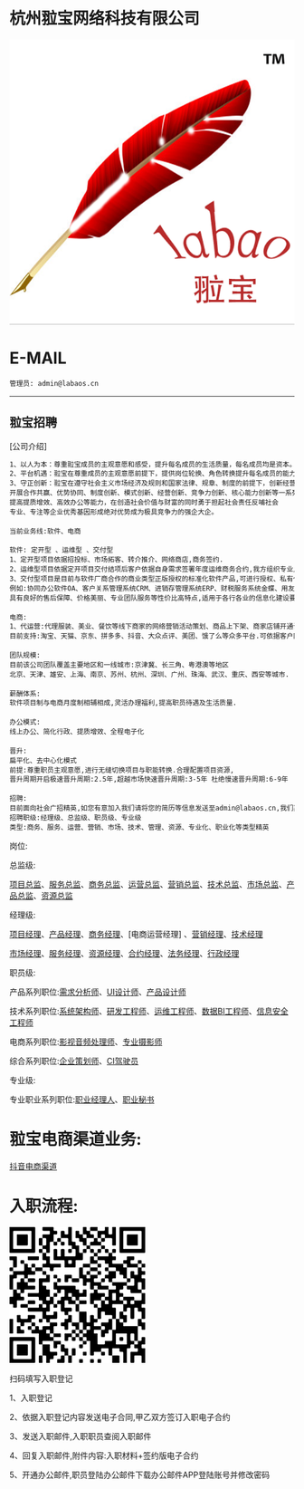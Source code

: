 杭州翋宝网络科技有限公司
======

![image](docs/image/labaoslogo.png)

E-MAIL
======

```bash
管理员: admin@labaos.cn

```

---

翋宝招聘
---
[公司介绍]
```bash
1、以人为本：尊重翋宝成员的主观意愿和感受，提升每名成员的生活质量，每名成员均是资本。
2、平台机遇：翋宝在尊重成员的主观意愿前提下，提供岗位轮换、角色转换提升每名成员的能力与成长、指导与帮扶。
3、守正创新：翋宝在遵守社会主义市场经济及规则和国家法律、规章、制度的前提下，创新经营理念，
开展合作共赢、优势协同、制度创新、模式创新、经营创新、竞争力创新、核心能力创新等一系列举措，
提高提质增效、高效办公等能力，在创造社会价值与财富的同时勇于担起社会责任反哺社会
专业、专注等企业优秀基因形成绝对优势成为极具竞争力的强企大企。

当前业务线:软件、电商

软件: 定开型 、运维型 、交付型
1、定开型项目依据招投标、市场拓客、转介推介、网络商店,商务签约.
2、运维型项目依据定开项目交付结项后客户依据自身需求签署年度运维商务合约,我方组织专业人员进行针对签约客户签约项目的运维保障工作.
3、交付型项目是目前与软件厂商合作的商业类型正版授权的标准化软件产品,可进行授权、私有化部署等实施项目.
例如:协同办公软件OA、客户关系管理系统CRM、进销存管理系统ERP、财税服务系统金蝶、用友.
具有良好的售后保障、价格美丽、专业团队服务等性价比高特点,适用于各行各业的信息化建设要求.

电商:
1、代运营:代理服装、美业、餐饮等线下商家的网络营销活动策划、商品上下架、商家店铺开通认证,采取月度收费、年度收费、订单佣金等服务方式,
目前支持:淘宝、天猫、京东、拼多多、抖音、大众点评、美团、饿了么等众多平台.可依据客户网络营销活动需求进行精准平台投放和多种商企合作模式.

团队规模:
目前该公司团队覆盖主要地区和一线城市:京津冀、长三角、粤港澳等地区
北京、天津、雄安、上海、南京、苏州、杭州、深圳、广州、珠海、武汉、重庆、西安等城市.

薪酬体系:
软件项目制与电商月度制相辅相成,灵活办理福利,提高职员待遇及生活质量.

办公模式:
线上办公、简化行政、提质增效、全程电子化

晋升:
扁平化、去中心化模式
前提:尊重职员主观意愿,进行无缝切换项目与职能转换.合理配置项目资源,
晋升周期开启极速晋升周期:2.5年,超越市场快速晋升周期:3-5年 杜绝慢速晋升周期:6-9年

招聘:
目前面向社会广招精英,如您有意加入我们请将您的简历等信息发送至admin@labaos.cn,我们期待您的加入.
招聘职级:经理级、总监级、职员级、专业级
类型:商务、服务、运营、营销、市场、技术、管理、资源、专业化、职业化等类型精英


```
岗位:

总监级:

[项目总监]、[服务总监]、[商务总监]、[运营总监]、[营销总监]、[技术总监]、[市场总监]、[产品总监]、[资源总监]

[项目总监]: http://hrbp.labaos.com/docs/总监级/翋宝项目总监岗位说明书.pdf
[服务总监]: http://hrbp.labaos.com/docs/总监级/翋宝服务总监岗位说明书.pdf
[商务总监]: http://hrbp.labaos.com/docs/总监级/翋宝商务总监岗位说明书.pdf
[运营总监]: http://hrbp.labaos.com/docs/总监级/翋宝运营总监岗位说明书.pdf
[营销总监]: http://hrbp.labaos.com/docs/总监级/翋宝营销总监岗位说明书.pdf
[技术总监]: http://hrbp.labaos.com/docs/总监级/翋宝技术总监岗位说明书.pdf
[市场总监]: http://hrbp.labaos.com/docs/总监级/翋宝市场总监岗位说明书.pdf
[产品总监]: http://hrbp.labaos.com/docs/总监级/翋宝产品总监岗位说明书.pdf
[资源总监]: http://hrbp.labaos.com/docs/总监级/翋宝资源总监岗位说明书.pdf

经理级:

[项目经理]、[产品经理]、[商务经理]、[电商运营经理] 、[营销经理]、[技术经理]

[市场经理]、[服务经理]、[资源经理]、[合约经理]、[法务经理]、[行政经理]

[项目经理]: http://hrbp.labaos.com/docs/经理级/翋宝项目经理岗位说明书.pdf
[产品经理]: http://hrbp.labaos.com/docs/经理级/翋宝产品经理岗位说明书.pdf
[商务经理]: http://hrbp.labaos.com/docs/经理级/翋宝商务经理岗位说明书.pdf
[运营经理]: http://hrbp.labaos.com/docs/经理级/翋宝运营经理岗位说明书.pdf

[营销经理]: http://hrbp.labaos.com/docs/经理级/翋宝营销经理岗位说明书.pdf
[技术经理]: http://hrbp.labaos.com/docs/经理级/翋宝技术经理岗位说明书.pdf
[市场经理]: http://hrbp.labaos.com/docs/经理级/翋宝市场经理岗位说明书.pdf
[服务经理]: http://hrbp.labaos.com/docs/经理级/翋宝服务经理岗位说明书.pdf
[资源经理]: http://hrbp.labaos.com/docs/经理级/翋宝资源经理岗位说明书.pdf
[合约经理]: http://hrbp.labaos.com/docs/经理级/翋宝合约经理岗位说明书.pdf
[法务经理]: http://hrbp.labaos.com/docs/经理级/翋宝法务经理岗位说明书.pdf
[行政经理]: http://hrbp.labaos.com/docs/经理级/翋宝行政经理岗位说明书.pdf

职员级:

产品系列职位:[需求分析师]、[UI设计师]、[产品设计师]

[需求分析师]: http://hrbp.labaos.com/docs/职员级/翋宝需求分析师岗位说明书.pdf
[UI设计师]: http://hrbp.labaos.com/docs/职员级/翋宝UI设计师岗位说明书.pdf
[产品设计师]: http://hrbp.labaos.com/docs/职员级/翋宝产品设计师岗位说明书.pdf

技术系列职位:[系统架构师]、[研发工程师]、[运维工程师]、[数据BI工程师]、[信息安全工程师]

[系统架构师]: http://hrbp.labaos.com/docs/职员级/翋宝系统架构师岗位说明书.pdf
[研发工程师]: http://hrbp.labaos.com/docs/职员级/翋宝研发工程师岗位说明书.pdf
[运维工程师]: http://hrbp.labaos.com/docs/职员级/翋宝运维工程师岗位说明书.pdf
[数据BI工程师]: http://hrbp.labaos.com/docs/职员级/翋宝数据BI工程师岗位说明书.pdf
[信息安全工程师]: http://hrbp.labaos.com/docs/职员级/翋宝信息安全工程师岗位说明书.pdf

电商系列职位:[影视音频处理师]、[专业摄影师]

[影视音频处理师]: http://hrbp.labaos.com/docs/职员级/翋宝影视音频处理师岗位说明书.pdf
[专业摄影师]: http://hrbp.labaos.com/docs/职员级/翋宝专业摄影师岗位说明书.pdf

综合系列职位:[企业策划师]、[CI驾驶员]

[企业策划师]: http://hrbp.labaos.com/docs/职员级/翋宝企业策划师岗位说明书.pdf
[CI驾驶员]: http://hrbp.labaos.com/docs/职员级/翋宝CI驾驶员岗位说明书.pdf


专业级:

专业职业系列职位:[职业经理人]、[职业秘书]

[职业经理人]: http://hrbp.labaos.com/docs/专业级/翋宝职业经理人岗位说明书.pdf
[职业秘书]: http://hrbp.labaos.com/docs/专业级/翋宝职业秘书岗位说明书.pdf


翋宝电商渠道业务:
======

[抖音电商渠道]

[抖音电商渠道]: http://hrbp.labaos.com/docs/抖音电商渠道核定类目表.pdf


入职流程:
======

![image](docs/image/labaos-feishu.jpg)

扫码填写入职登记

1、入职登记

2、依据入职登记内容发送电子合同,甲乙双方签订入职电子合约

3、发送入职邮件,入职职员查阅入职邮件

4、回复入职邮件,附件内容:入职材料+签约版电子合约

5、开通办公邮件,职员登陆办公邮件下载办公邮件APP登陆账号并修改密码 




